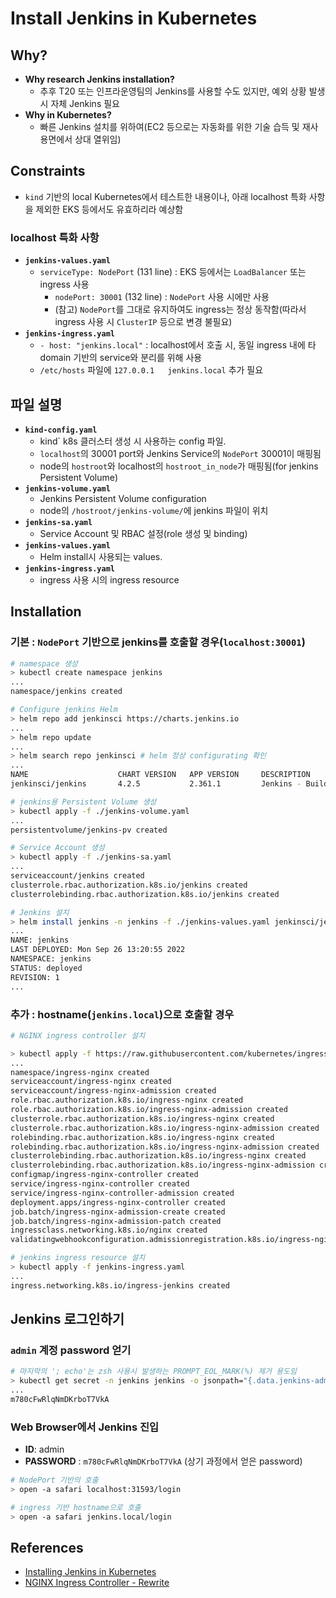 
# Install Jenkins in Kubernetes

## Why?

- **Why research Jenkins installation?**
  - 추후 T20 또는 인프라운영팀의 Jenkins를 사용할 수도 있지만, 예외 상황 발생 시 자체 Jenkins 필요
- **Why in Kubernetes?**
  - 빠른 Jenkins 설치를 위하여(EC2 등으로는 자동화를 위한 기술 습득 및 재사용면에서 상대 열위임)

## Constraints

- `kind` 기반의 local Kubernetes에서 테스트한 내용이나, 아래 localhost 특화 사항을 제외한 EKS 등에서도 유효하리라 예상함

### localhost 특화 사항

- **`jenkins-values.yaml`**
  - `serviceType: NodePort` (131 line) : EKS 등에서는 `LoadBalancer` 또는 ingress 사용
	- `nodePort: 30001` (132 line) : `NodePort` 사용 시에만 사용
	- (참고) `NodePort`를 그대로 유지하여도 ingress는 정상 동작함(따라서 ingress 사용 시 `ClusterIP` 등으로 변경 불필요)
- **`jenkins-ingress.yaml`**
    - `- host: "jenkins.local"` : localhost에서 호출 시, 동일 ingress 내에 타 domain 기반의 service와 분리를 위해 사용
    - `/etc/hosts` 파일에 `127.0.0.1	jenkins.local` 추가 필요

## 파일 설명

- **`kind-config.yaml`**
  - kind` k8s 클러스터 생성 시 사용하는 config 파일.
  - `localhost`의 30001 port와 Jenkins Service의 `NodePort` 30001이 매핑됨
  - node의 `hostroot`와 localhost의 `hostroot_in_node`가 매핑됨(for jenkins Persistent Volume)
- **`jenkins-volume.yaml`**
  - Jenkins Persistent Volume configuration
  - node의 `/hostroot/jenkins-volume/`에 jenkins 파일이 위치
- **`jenkins-sa.yaml`**
  - Service Account 및 RBAC 설정(role 생성 및 binding)
- **`jenkins-values.yaml`**
  - Helm install시 사용되는 values.
- **`jenkins-ingress.yaml`**
  - ingress 사용 시의 ingress resource

## Installation

### 기본 : `NodePort` 기반으로 jenkins를 호출할 경우(`localhost:30001`)

```bash
# namespace 생성
> kubectl create namespace jenkins
...
namespace/jenkins created

# Configure jenkins Helm
> helm repo add jenkinsci https://charts.jenkins.io
...
> helm repo update
...
> helm search repo jenkinsci # helm 정상 configurating 확인
...
NAME                    CHART VERSION   APP VERSION     DESCRIPTION
jenkinsci/jenkins       4.2.5           2.361.1         Jenkins - Build great things at any scale! The ...

# jenkins용 Persistent Volume 생성
> kubectl apply -f ./jenkins-volume.yaml
...
persistentvolume/jenkins-pv created

# Service Account 생성
> kubectl apply -f ./jenkins-sa.yaml
...
serviceaccount/jenkins created
clusterrole.rbac.authorization.k8s.io/jenkins created
clusterrolebinding.rbac.authorization.k8s.io/jenkins created

# Jenkins 설치
> helm install jenkins -n jenkins -f ./jenkins-values.yaml jenkinsci/jenkins
...
NAME: jenkins
LAST DEPLOYED: Mon Sep 26 13:20:55 2022
NAMESPACE: jenkins
STATUS: deployed
REVISION: 1
...
```

### 추가 : hostname(`jenkins.local`)으로 호출할 경우

```bash
# NGINX ingress controller 설치

> kubectl apply -f https://raw.githubusercontent.com/kubernetes/ingress-nginx/main/deploy/static/provider/kind/deploy.yaml
...
namespace/ingress-nginx created
serviceaccount/ingress-nginx created
serviceaccount/ingress-nginx-admission created
role.rbac.authorization.k8s.io/ingress-nginx created
role.rbac.authorization.k8s.io/ingress-nginx-admission created
clusterrole.rbac.authorization.k8s.io/ingress-nginx created
clusterrole.rbac.authorization.k8s.io/ingress-nginx-admission created
rolebinding.rbac.authorization.k8s.io/ingress-nginx created
rolebinding.rbac.authorization.k8s.io/ingress-nginx-admission created
clusterrolebinding.rbac.authorization.k8s.io/ingress-nginx created
clusterrolebinding.rbac.authorization.k8s.io/ingress-nginx-admission created
configmap/ingress-nginx-controller created
service/ingress-nginx-controller created
service/ingress-nginx-controller-admission created
deployment.apps/ingress-nginx-controller created
job.batch/ingress-nginx-admission-create created
job.batch/ingress-nginx-admission-patch created
ingressclass.networking.k8s.io/nginx created
validatingwebhookconfiguration.admissionregistration.k8s.io/ingress-nginx-admission created

# jenkins ingress resource 설치
> kubectl apply -f jenkins-ingress.yaml
...
ingress.networking.k8s.io/ingress-jenkins created
```

## Jenkins 로그인하기

### `admin` 계정 password 얻기

```bash
# 마지막의 '; echo'는 zsh 사용시 발생하는 PROMPT_EOL_MARK(%) 제거 용도임
> kubectl get secret -n jenkins jenkins -o jsonpath="{.data.jenkins-admin-password}" | base64 --decode; echo
...
m780cFwRlqNmDKrboT7VkA
```
### Web Browser에서 Jenkins 진입

- **ID**: admin
- **PASSWORD** : `m780cFwRlqNmDKrboT7VkA` (상기 과정에서 얻은 password)

```bash
# NodePort 기반의 호출
> open -a safari localhost:31593/login

# ingress 기반 hostname으로 호출
> open -a safari jenkins.local/login
```

## References

- [Installing Jenkins in Kubernetes](https://www.jenkins.io/doc/book/installing/kubernetes/)
- [NGINX Ingress Controller - Rewrite](https://kubernetes.github.io/ingress-nginx/examples/rewrite/)